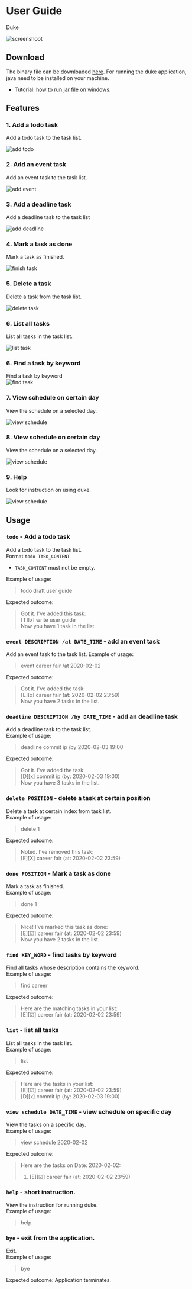 # User Guide

Duke

![screenshoot](./Ui.png)

## Download 
The binary file can be downloaded [here](https://github.com/YingxuH/duke/releases/download/v0.3.0/duke-0.3.0.jar). 
For running the duke application, java need to be installed on your machine. 
* Tutorial: [how to run jar file on windows](https://stackoverflow.com/questions/394616/running-jar-file-on-windows).

## Features 

### 1. Add a todo task 
Add a todo task to the task list.   

![add todo](./AddTodo.png)
### 2. Add an event task
Add an event task to the task list.  

![add event](./AddEvent.png)
### 3. Add a deadline task
Add a deadline task to the task list  

![add deadline](./AddDeadline.png)
### 4. Mark a task as done
Mark a task as finished.   

![finish task](./FinishTask.png)
### 5. Delete a task
Delete a task from the task list.  

![delete task](./DeleteTask.png)
### 6. List all tasks
List all tasks in the task list.   

![list task](./ListTask.png)

### 6. Find a task by keyword
Find a task by keyword  
![find task](./FindTask.png)

### 7. View schedule on certain day
View the schedule on a selected day.

![view schedule](./ViewSchedule.png)

### 8. View schedule on certain day
View the schedule on a selected day.

![view schedule](./ViewSchedule.png)

### 9. Help 
Look for instruction on using duke.

![view schedule](./Help.png)

## Usage

### `todo` - Add a todo task

Add a todo task to the task list.   
Format `todo TASK_CONTENT`
* `TASK_CONTENT` must not be empty.

Example of usage:   
> todo draft user guide

Expected outcome: 
> Got it. I've added this task:  
> [T][x] write user guide  
> Now you have 1 task in the list.   

### `event DESCRIPTION /at DATE_TIME` - add an event task

Add an event task to the task list.
Example of usage:   
> event career fair /at 2020-02-02   

Expected outcome:  
> Got it. I've added the task:   
> [E][x] career fair (at: 2020-02-02 23:59)  
> Now you have 2 tasks in the list.

### `deadline DESCRIPTION /by DATE_TIME` - add an deadline task

Add a deadline task to the task list.  
Example of usage:   
> deadline commit ip /by 2020-02-03 19:00

Expected outcome:
> Got it. I've added the task:   
> [D][x] commit ip (by: 2020-02-03 19:00)  
> Now you have 3 tasks in the list.


### `delete POSITION` - delete a task at certain position

Delete a task at certain index from task list.  
Example of usage: 
> delete 1

Expected outcome:
> Noted. I've removed this task:   
> [E][X] career fair (at: 2020-02-02 23:59) 

### `done POSITION` - Mark a task as done

Mark a task as finished.  
Example of usage:   
> done 1

Expected outcome:
> Nice! I've marked this task as done:   
> [E][&#9745;] career fair (at: 2020-02-02 23:59)  
> Now you have 2 tasks in the list.


### `find KEY_WORD` - find tasks by keyword

Find all tasks whose description contains the keyword.  
Example of usage: 
> find career

Expected outcome:
> Here are the matching tasks in your list:  
> [E][&#9745;] career fair (at: 2020-02-02 23:59)  

### `list` - list all tasks

List all tasks in the task list.  
Example of usage: 
> list

Expected outcome:
> Here are the tasks in your list:  
> [E][&#9745;] career fair (at: 2020-02-02 23:59)  
> [D][x] commit ip (by: 2020-02-03 19:00)  

### `view schedule DATE_TIME` - view schedule on specific day

View the tasks on a specific day.  
Example of usage:   
> view schedule 2020-02-02

Expected outcome:
> Here are the tasks on Date: 2020-02-02:
> 1. [E][&#9745;] career fair (at: 2020-02-02 23:59)

### `help` - short instruction.

View the instruction for running duke.  
Example of usage:   
> help

### `bye` - exit from the application.

Exit.  
Example of usage:   
> bye

Expected outcome: Application terminates.